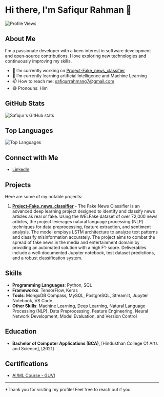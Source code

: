 # Hi there, I'm Safiqur Rahman 👋

![Profile Views](https://komarev.com/ghpvc/?username=safiqurrahmang7&color=green)

## About Me

I'm a passionate developer with a keen interest in software development and open-source contributions. I love exploring new technologies and continuously improving my skills.

- 🔭 I’m currently working on [Project-Fake_news_classifier]([https://github.com/safiqurrahmang7/Project-Fake_news_classifier](https://github.com/safiqurrahmang7/Project-Fake_news_classifier/blob/main/README.md))
- 🌱 I’m currently learning artificial Intelligence and Machine Learning
- 📫 How to reach me: safiqurrahmang7@gmail.com
- 😄 Pronouns: Him

## GitHub Stats

![Safiqur's GitHub stats](https://github-readme-stats.vercel.app/api?username=safiqurrahmang7&show_icons=true&theme=radical)

## Top Languages

![Top Languages](https://github-readme-stats.vercel.app/api/top-langs/?username=safiqurrahmang7&layout=compact&theme=radical)

## Connect with Me

- [LinkedIn](https://www.linkedin.com/in/safiqurrahmang7)

## Projects

Here are some of my notable projects:

1. **[Project-Fake_news_classifier](https://github.com/safiqurrahmang7/Project-Fake_news_classifier/blob/main/README.md)** - The Fake News Classifier is an advanced deep learning project designed to identify and classify news articles as real or fake. Using the WELFake dataset of over 72,000 news articles, the project leverages natural language processing (NLP) techniques for data preprocessing, feature extraction, and sentiment analysis. The model employs LSTM architecture to analyze text patterns and classify misinformation accurately. The project aims to combat the spread of fake news in the media and entertainment domain by providing an automated solution with a high F1-score. Deliverables include a well-documented Jupyter notebook, test dataset predictions, and a robust classification system.


## Skills

- **Programming Languages**: Python, SQL
- **Frameworks**: TensorFlow, Keras
- **Tools**: MongoDB Compass, MySQL, PostgreSQL, Streamlit, Jupyter Notebook, VS Code
- **Other Skills**: Machine Learning, Deep Learning, Natural Language Processing (NLP), Data Preprocessing, Feature Engineering, Neural Network Development, Model Evaluation, and Version Control

## Education

- **Bachelor of Computer Applications (BCA)**, [Hindusthan College Of Arts and Science], [2021]

## Certifications

- [AI/ML Course - GUVI](https://www.guvi.in/certificate?id=277mx17208Q0rJ1TC3)

---

*Thank you for visiting my profile! Feel free to reach out if you
